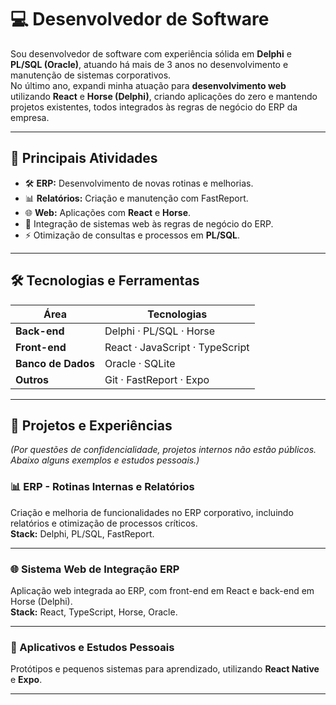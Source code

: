 # 💻 Desenvolvedor de Software

Sou desenvolvedor de software com experiência sólida em **Delphi** e **PL/SQL (Oracle)**, atuando há mais de 3 anos no desenvolvimento e manutenção de sistemas corporativos.  
No último ano, expandi minha atuação para **desenvolvimento web** utilizando **React** e **Horse (Delphi)**, criando aplicações do zero e mantendo projetos existentes, todos integrados às regras de negócio do ERP da empresa.

---

## 🚀 Principais Atividades
- 🛠 **ERP:** Desenvolvimento de novas rotinas e melhorias.
- 📊 **Relatórios:** Criação e manutenção com FastReport.
- 🌐 **Web:** Aplicações com **React** e **Horse**.
- 🔗 Integração de sistemas web às regras de negócio do ERP.
- ⚡ Otimização de consultas e processos em **PL/SQL**.

---

## 🛠 Tecnologias e Ferramentas
| Área | Tecnologias |
|------|-------------|
| **Back-end** | Delphi · PL/SQL · Horse |
| **Front-end** | React · JavaScript · TypeScript |
| **Banco de Dados** | Oracle · SQLite |
| **Outros** | Git · FastReport · Expo |

---

## 📂 Projetos e Experiências
*(Por questões de confidencialidade, projetos internos não estão públicos. Abaixo alguns exemplos e estudos pessoais.)*  

### 📊 ERP - Rotinas Internas e Relatórios
Criação e melhoria de funcionalidades no ERP corporativo, incluindo relatórios e otimização de processos críticos.  
**Stack:** Delphi, PL/SQL, FastReport.

---

### 🌐 Sistema Web de Integração ERP
Aplicação web integrada ao ERP, com front-end em React e back-end em Horse (Delphi).  
**Stack:** React, TypeScript, Horse, Oracle.

---

### 📱 Aplicativos e Estudos Pessoais
Protótipos e pequenos sistemas para aprendizado, utilizando **React Native** e **Expo**.

---
